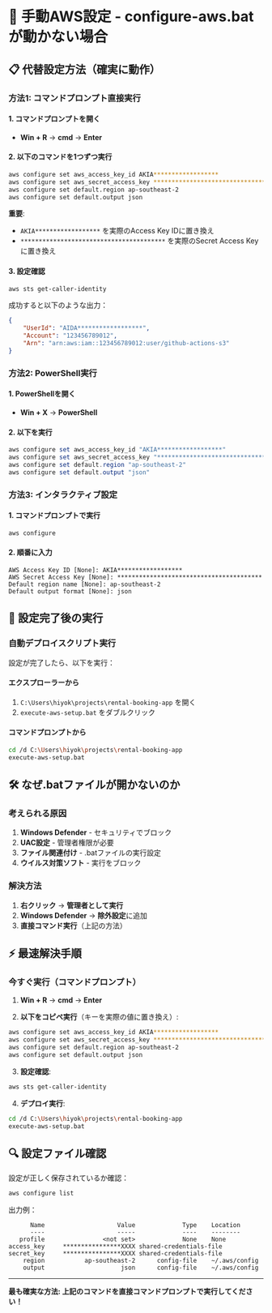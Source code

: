 # 🔧 手動AWS設定 - configure-aws.batが動かない場合

## 📋 代替設定方法（確実に動作）

### 方法1: コマンドプロンプト直接実行

#### 1. コマンドプロンプトを開く
- **Win + R** → **cmd** → **Enter**

#### 2. 以下のコマンドを1つずつ実行

```bash
aws configure set aws_access_key_id AKIA******************
aws configure set aws_secret_access_key ****************************************
aws configure set default.region ap-southeast-2
aws configure set default.output json
```

**重要**: 
- `AKIA******************` を実際のAccess Key IDに置き換え
- `****************************************` を実際のSecret Access Keyに置き換え

#### 3. 設定確認
```bash
aws sts get-caller-identity
```

成功すると以下のような出力：
```json
{
    "UserId": "AIDA******************",
    "Account": "123456789012",
    "Arn": "arn:aws:iam::123456789012:user/github-actions-s3"
}
```

### 方法2: PowerShell実行

#### 1. PowerShellを開く
- **Win + X** → **PowerShell**

#### 2. 以下を実行
```powershell
aws configure set aws_access_key_id "AKIA******************"
aws configure set aws_secret_access_key "****************************************"
aws configure set default.region "ap-southeast-2"  
aws configure set default.output "json"
```

### 方法3: インタラクティブ設定

#### 1. コマンドプロンプトで実行
```bash
aws configure
```

#### 2. 順番に入力
```
AWS Access Key ID [None]: AKIA******************
AWS Secret Access Key [None]: ****************************************
Default region name [None]: ap-southeast-2
Default output format [None]: json
```

## 🚀 設定完了後の実行

### 自動デプロイスクリプト実行
設定が完了したら、以下を実行：

#### エクスプローラーから
1. `C:\Users\hiyok\projects\rental-booking-app` を開く
2. `execute-aws-setup.bat` をダブルクリック

#### コマンドプロンプトから
```bash
cd /d C:\Users\hiyok\projects\rental-booking-app
execute-aws-setup.bat
```

## 🛠️ なぜ.batファイルが開かないのか

### 考えられる原因
1. **Windows Defender** - セキュリティでブロック
2. **UAC設定** - 管理者権限が必要
3. **ファイル関連付け** - .batファイルの実行設定
4. **ウイルス対策ソフト** - 実行をブロック

### 解決方法
1. **右クリック** → **管理者として実行**
2. **Windows Defender** → **除外設定**に追加
3. **直接コマンド実行**（上記の方法）

## ⚡ 最速解決手順

### 今すぐ実行（コマンドプロンプト）

1. **Win + R** → **cmd** → **Enter**

2. **以下をコピペ実行**（キーを実際の値に置き換え）:
```bash
aws configure set aws_access_key_id AKIA******************
aws configure set aws_secret_access_key ****************************************  
aws configure set default.region ap-southeast-2
aws configure set default.output json
```

3. **設定確認**:
```bash
aws sts get-caller-identity
```

4. **デプロイ実行**:
```bash
cd /d C:\Users\hiyok\projects\rental-booking-app
execute-aws-setup.bat
```

## 🔍 設定ファイル確認

設定が正しく保存されているか確認：
```bash
aws configure list
```

出力例：
```
      Name                    Value             Type    Location
      ----                    -----             ----    --------
   profile                <not set>             None    None
access_key     ****************XXXX shared-credentials-file
secret_key     ****************XXXX shared-credentials-file
    region           ap-southeast-2      config-file    ~/.aws/config
    output                     json      config-file    ~/.aws/config
```

---

**最も確実な方法: 上記のコマンドを直接コマンドプロンプトで実行してください！**